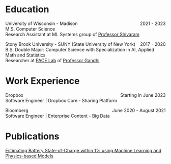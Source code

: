 <!-- ---
permalink: /
title: "Education"
excerpt: "About me"
author_profile: true
redirect_from: 
  - /about/
  - /about.html
--- -->
Education
======

<p style="text-align:left;">
    University of Wisconsin - Madison
    <span style="float:right;">
        2021 - 2023
    </span>
    <br/>M.S. Computer Science
    <br/> Research Assistant at ML Systems group of <a href="https://shivaram.org/">Professor Shivaram</a>
</p>

<p style="text-align:left;">
    Stony Brook University - SUNY (State University of New York)
    <span style="float:right;">
        2017 - 2020
    </span>
    <br/>B.S. Double Major: Computer Science with Specialization in AI, Applied Math and Statistics
    <br/> Researcher at <a href="https://www.pace.cs.stonybrook.edu/">PACE Lab</a> of <a href="https://www3.cs.stonybrook.edu/~anshul/">Professor Gandhi</a>
</p>

Work Experience
======

<p style="text-align:left;">
    Dropbox
    <span style="float:right;">
        Starting in June 2023
    </span>
    <br/>Software Engineer | Dropbox Core - Sharing Platform
</p>

<p style="text-align:left;">
    Bloomberg
    <span style="float:right;">
        June 2020 - August 2021
    </span>
    <br/>Software Engineer | Enterprise Content - Big Data
</p>

Publications
======

[Estimating Battery State-of-Charge within 1% using Machine Learning and Physics-based Models](https://www.sae.org/publications/technical-papers/content/2023-01-0522/)